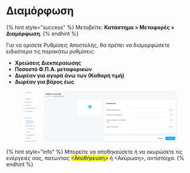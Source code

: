 # Διαμόρφωση

{% hint style="success" %}
Μεταβείτε: **Κατάστημα > Μεταφορές > Διαμόρφωση**.
{% endhint %}

Για να ορίσετε Ρυθμίσεις Αποστολής, θα πρέπει να διαμορφώσετε ειδικότερα τις παρακάτω ρυθμίσεις:

* **Χρεώσεις Διεκπεραίωσης**
* **Ποσοστό Φ.Π.Α. μεταφορικών**
* **Δωρέαν για αγορά άνω των (Καθαρή τιμή)**
* **Δωρέαν για βάρος έως**&#x20;

<figure><img src="../../.gitbook/assets/ScreenHunter 183.png" alt=""><figcaption></figcaption></figure>

{% hint style="info" %}
Μπορείτε να αποθηκεύσετε ή να ακυρώσετε τις ενέργειές σας, πατώντας <mark style="color:blue;"><Αποθήκευση></mark> ή <Ακύρωση>, αντίστοιχα.
{% endhint %}
